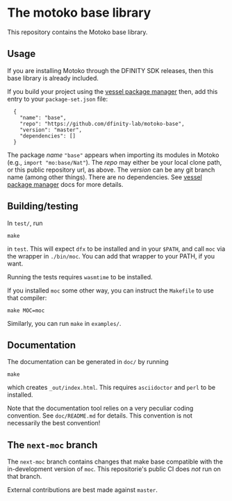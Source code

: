 The motoko base library
=======================

This repository contains the Motoko base library.

Usage
-----

If you are installing Motoko through the DFINITY SDK releases, then this base
library is already included.

If you build your project using the [vessel package manager] then, add this entry to your `package-set.json` file:

```
  {
    "name": "base",
    "repo": "https://github.com/dfinity-lab/motoko-base",
    "version": "master",
    "dependencies": []
  }
```

The package _name_ `"base"` appears when importing its modules in Motoko (e.g., `import "mo:base/Nat"`).  The _repo_ may either be your local clone path, or this public repository url, as above.  The _version_ can be any git branch name (among other things).  There are no dependencies.  See [vessel package manager] docs for more details.

[vessel package manager]: https://github.com/kritzcreek/vessel

Building/testing
----------------

In `test/`, run

    make

in `test`. This will expect `dfx` to be installed and in your `$PATH`, and call
`moc` via the wrapper in `./bin/moc`. You can add that wrapper to your PATH, if
you want.

Running the tests requires `wasmtime` to be installed.

If you installed `moc` some other way, you can instruct the `Makefile` to use
that compiler:

    make MOC=moc

Similarly, you can run `make` in `examples/`.

Documentation
-------------

The documentation can be generated in `doc/` by running

    make

which creates `_out/index.html`. This requires `asciidoctor` and `perl` to be
installed.

Note that the documentation tool relies on a very peculiar coding convention.
See `doc/README.md` for details. This convention is not necessarily the best
convention!

The `next-moc` branch
---------------------

The `next-moc` branch contains changes that make base compatible with the
in-development version of `moc`. This repositorie's public CI does _not_ run
on that branch.

External contributions are best made against `master`.

